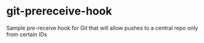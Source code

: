 git-prereceive-hook
===================

Sample pre-receive hook for Git that will allow pushes to a central repo only from certain IDs
